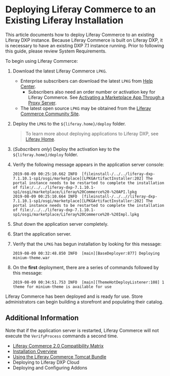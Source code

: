 # Deploying Liferay Commerce to an Existing Liferay Installation

This article documents how to deploy Liferay Commerce to an existing Liferay DXP instance. Because Liferay Commerce is built on Liferay DXP, it is necessary to have an existing DXP 7.1 instance running. Prior to following this guide, please review System Requirements.

To begin using Liferay Commerce:

1. Download the latest Liferay Commerce `LPKG`.
    * Enterprise subscribers can download the latest `LPKG` from [Help Center](https://customer.liferay.com/downloads?p_p_id=com_liferay_osb_customer_downloads_display_web_DownloadsDisplayPortlet&_com_liferay_osb_customer_downloads_display_web_DownloadsDisplayPortlet_productAssetCategoryId=118190997&_com_liferay_osb_customer_downloads_display_web_DownloadsDisplayPortlet_fileTypeAssetCategoryId=118191001).
      * Subscribers also need an order number or activation key for Liferay Commerce. See [Activating a Marketplace App Through a Proxy Server](https://help.liferay.com/hc/en-us/articles/360018427391).
    * The latest open source `LPKG` may be obtained from the [Liferay Commerce Community Site](https://commerce.liferay.dev/download).

1. Deploy the `LPKG` to the `${liferay.home}/deploy` folder.
    > To learn more about deploying applications to Liferay DXP, see [Liferay Home](https://help.liferay.com/hc/en-us/articles/360028712272-Liferay-Home).
1. (_Subscribers only_) Deploy the activation key to the `${liferay.home}/deploy` folder.
1. Verify the following message appears in the application server console:

    ```
    2019-08-09 00:25:10.662 INFO  [fileinstall-/../../liferay-dxp-7.1.10.1-sp1/osgi/marketplace][LPKGArtifactInstaller:202] The portal instance needs to be restarted to complete the installation of file:/../../liferay-dxp-7.1.10.1-sp1/osgi/marketplace/Liferay%20Commerce%20-%20API.lpkg
    2019-08-09 00:25:10.664 INFO  [fileinstall-/../..//liferay-dxp-7.1.10.1-sp1/osgi/marketplace][LPKGArtifactInstaller:202] The portal instance needs to be restarted to complete the installation of file:/../../liferay-dxp-7.1.10.1-sp1/osgi/marketplace/Liferay%20Commerce%20-%20Impl.lpkg
    ```

1. Shut down the application server completely.
1. Start the application server.
1. Verify that the `LPKG` has begun installation by looking for this message:

    ```
    2019-08-09 00:32:48.850 INFO  [main][BaseDeployer:877] Deploying minium-theme.war
    ```

1. On the **first** deployment, there are a series of commands followed by this message:

    ```
    2019-08-09 00:34:51.753 INFO  [main][ThemeHotDeployListener:108] 1 theme for minium-theme is available for use
    ```

Liferay Commerce has been deployed and is ready for use. Store administrators can begin building a storefront and populating their catalog.

## Additional Information

Note that if the application server is restarted, Liferay Commerce will not execute the `VerifyProcess` commands a second time.

* [Liferay Commerce 2.0 Compatibility Matrix](https://web.liferay.com/documents/14/21598941/Liferay+Commerce+2.0+Compatibility+Matrix/0ed97477-f5a7-40a6-b5ab-f00d5e01b75f)
* [Installation Overview](./installation-overview.md)
* [Using the Liferay Commerce Tomcat Bundle](../using-the-liferay-commerce-tomcat-bundle/README.md)
* Deploying to Liferay DXP Cloud
* Deploying and Configuring Addons

